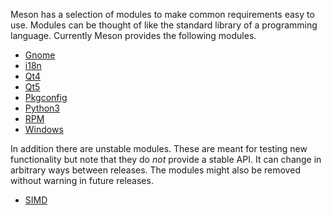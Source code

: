 Meson has a selection of modules to make common requirements easy to use.
Modules can be thought of like the standard library of a programming language.
Currently Meson provides the following modules.

* [Gnome](Gnome-module.md)
* [i18n](i18n-module.md)
* [Qt4](Qt4-module.md)
* [Qt5](Qt5-module.md)
* [Pkgconfig](Pkgconfig-module.md)
* [Python3](Python-3-module.md)
* [RPM](RPM-module.md)
* [Windows](Windows-module.md)

In addition there are unstable modules. These are meant for testing new
functionality but note that they do *not* provide a stable API. It can
change in arbitrary ways between releases. The modules might also be removed
without warning in future releases.

 * [SIMD](Simd-module.md)

